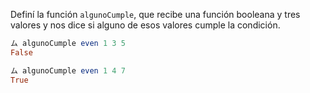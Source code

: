 Definí la función `algunoCumple`, que recibe una función booleana y tres valores y nos dice si alguno de esos valores cumple la condición.

```haskell
ム algunoCumple even 1 3 5
False
```

```haskell
ム algunoCumple even 1 4 7
True
```